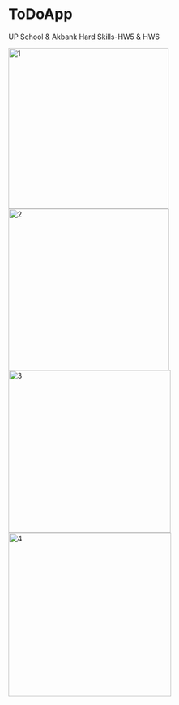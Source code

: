 # ToDoApp
UP School &amp; Akbank Hard Skills-HW5 &amp; HW6


<img width="316" alt="1" src="https://github.com/seherkose/ToDoApp/assets/86297425/f1eb2272-1146-4cc4-8ba7-1aff4462e5d4">
<img width="317" alt="2" src="https://github.com/seherkose/ToDoApp/assets/86297425/ef32016f-ed5b-453b-8720-f927b38ae1ee">
<img width="320" alt="3" src="https://github.com/seherkose/ToDoApp/assets/86297425/ba0e0029-2e14-477d-9812-641fa5a9637e">
<img width="321" alt="4" src="https://github.com/seherkose/ToDoApp/assets/86297425/9b80be41-e3b6-4628-a1a0-6f41d528a0e7">
